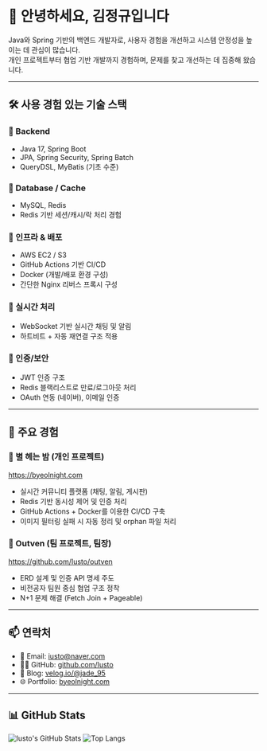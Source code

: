 # 👋 안녕하세요, 김정규입니다

Java와 Spring 기반의 백엔드 개발자로, 사용자 경험을 개선하고 시스템 안정성을 높이는 데 관심이 많습니다.  
개인 프로젝트부터 협업 기반 개발까지 경험하며, 문제를 찾고 개선하는 데 집중해 왔습니다.

---

## 🛠️ 사용 경험 있는 기술 스택

### 🔹 Backend
- Java 17, Spring Boot
- JPA, Spring Security, Spring Batch
- QueryDSL, MyBatis (기초 수준)

### 🔹 Database / Cache
- MySQL, Redis
- Redis 기반 세션/캐시/락 처리 경험

### 🔹 인프라 & 배포
- AWS EC2 / S3
- GitHub Actions 기반 CI/CD
- Docker (개발/배포 환경 구성)
- 간단한 Nginx 리버스 프록시 구성

### 🔹 실시간 처리
- WebSocket 기반 실시간 채팅 및 알림
- 하트비트 + 자동 재연결 구조 적용

### 🔹 인증/보안
- JWT 인증 구조
- Redis 블랙리스트로 만료/로그아웃 처리
- OAuth 연동 (네이버), 이메일 인증

---

## 🧪 주요 경험

### 🔸 별 헤는 밤 (개인 프로젝트)
https://byeolnight.com  
- 실시간 커뮤니티 플랫폼 (채팅, 알림, 게시판)
- Redis 기반 동시성 제어 및 인증 처리
- GitHub Actions + Docker를 이용한 CI/CD 구축
- 이미지 필터링 실패 시 자동 정리 및 orphan 파일 처리

### 🔸 Outven (팀 프로젝트, 팀장)
https://github.com/Iusto/outven  
- ERD 설계 및 인증 API 명세 주도
- 비전공자 팀원 중심 협업 구조 정착
- N+1 문제 해결 (Fetch Join + Pageable)

---

## 📫 연락처

- 📧 Email: iusto@naver.com  
- 🧑‍💻 GitHub: [github.com/Iusto](https://github.com/Iusto)  
- 📝 Blog: [velog.io/@jade_95](https://velog.io/@jade_95/posts)  
- 🌐 Portfolio: [byeolnight.com](https://byeolnight.com)

---

## 📊 GitHub Stats

![Iusto's GitHub Stats](https://github-readme-stats.vercel.app/api?username=Iusto&show_icons=true&theme=tokyonight&count_private=true)
![Top Langs](https://github-readme-stats.vercel.app/api/top-langs/?username=Iusto&layout=compact&theme=tokyonight)
